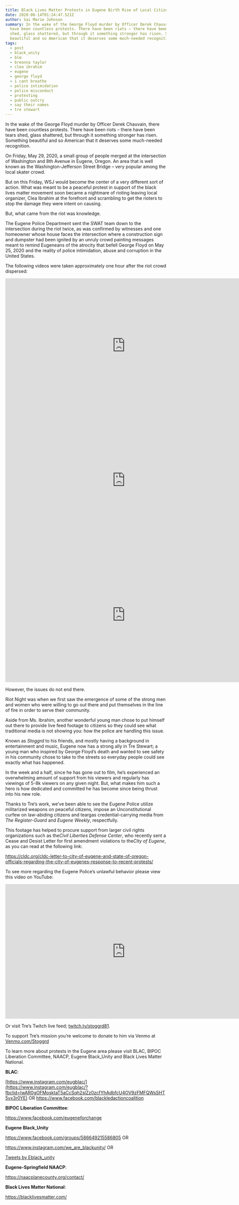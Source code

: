 ```yaml
---
title: Black Lives Matter Protests in Eugene Birth Rise of Local Citizen Journalists
date: 2020-06-14T01:24:47.521Z
author: Sai Marie Johnson
summary: In the wake of the George Floyd murder by Officer Derek Chauvain, there
  have been countless protests. There have been riots – there have been tears
  shed, glass shattered, but through it something stronger has risen. Something
  beautiful and so American that it deserves some much-needed recognition.
tags:
  - post
  - black_unity
  - blm
  - breonna taylor
  - clea ibrahim
  - eugene
  - george floyd
  - i cant breathe
  - police intimidation
  - police misconduct
  - protesting
  - public outcry
  - say their names
  - tre stewart
---
```

In the wake of the George Floyd murder by Officer Derek Chauvain, there have been countless protests. There have been riots – there have been tears shed, glass shattered, but through it something stronger has risen. Something beautiful and so American that it deserves some much-needed recognition.

On Friday, May 29, 2020, a small group of people merged at the intersection of Washington and 8th Avenue in Eugene, Oregon. An area that is well known as the Washington-Jefferson Street Bridge – very popular among the local skater crowd.

But on this Friday, WSJ would become the center of a very different sort of action. What was meant to be a peaceful protest in support of the black lives matter movement soon became a nightmare of rioting leaving local organizer, Clea Ibrahim at the forefront and scrambling to get the rioters to stop the damage they were intent on causing.[](<>)[](<>)[](<>)

But, what came from the riot was knowledge.

The Eugene Police Department sent the SWAT team down to the intersection during the riot twice, as was confirmed by witnesses and one homeowner whose house faces the intersection where a construction sign and dumpster had been ignited by an unruly crowd painting messages meant to remind Eugeneans of the atrocity that befell George Floyd on May 25, 2020 and the reality of police intimidation, abuse and corruption in the United States.

The following videos were taken approximately one hour after the riot crowd dispersed:

<iframe class="youtube-player" width="750" height="422" src="https://www.youtube.com/embed/UwZNEVI24TU?version=3&amp;rel=1&amp;fs=1&amp;autohide=2&amp;showsearch=0&amp;showinfo=1&amp;iv_load_policy=1&amp;wmode=transparent" allowfullscreen="true" style="border:0;"></iframe>

<iframe class="youtube-player" width="750" height="422" src="https://www.youtube.com/embed/dkd4OZTPkHw?version=3&amp;rel=1&amp;fs=1&amp;autohide=2&amp;showsearch=0&amp;showinfo=1&amp;iv_load_policy=1&amp;wmode=transparent" allowfullscreen="true" style="border:0;"></iframe>

<iframe class="youtube-player" width="750" height="422" src="https://www.youtube.com/embed/UyL6CLE2Lzw?version=3&amp;rel=1&amp;fs=1&amp;autohide=2&amp;showsearch=0&amp;showinfo=1&amp;iv_load_policy=1&amp;wmode=transparent" allowfullscreen="true" style="border:0;"></iframe>

However, the issues do not end there.

Riot Night was when we first saw the emergence of some of the strong men and women who were willing to go out there and put themselves in the line of fire in order to serve their community.

Aside from Ms. Ibrahim, another wonderful young man chose to put himself out there to provide live feed footage to citizens so they could see what traditional media is not showing you: how the police are handling this issue.

<!-- Clea image -->

Known as *Stoggrd* to his friends, and mostly having a background in entertainment and music, Eugene now has a strong ally in Tre Stewart; a young man who inspired by George Floyd’s death and wanted to see safety in his community chose to take to the streets so everyday people could see exactly what has happened.

In the week and a half, since he has gone out to film, he’s experienced an overwhelming amount of support from his viewers and regularly has viewings of 5-8k viewers on any given night. But, what makes him such a hero is how dedicated and committed he has become since being thrust into his new role.

<!-- Tre pics -->

Thanks to Tre’s work, we’ve been able to see the Eugene Police utilize militarized weapons on peaceful citizens, impose an Unconstitutional curfew on law-abiding citizens and teargas credential-carrying media from *The Register-Guard* and *Eugene Weekly*, respectfully.

This footage has helped to procure support from larger civil rights organizations such as the*Civil Liberties Defense Center*, who recently sent a Cease and Desist Letter for first amendment violations to the*City of Eugene*, as you can read at the following link:<!--StartFragment-->

<https://cldc.org/cldc-letter-to-city-of-eugene-and-state-of-oregon-officials-regarding-the-city-of-eugenes-response-to-recent-protests/>

To see more regarding the Eugene Police’s unlawful behavior please view this video on YouTube:

<iframe class="youtube-player" width="750" height="422" src="https://www.youtube.com/embed/O9VaCnnUeHI?version=3&amp;rel=1&amp;fs=1&amp;autohide=2&amp;showsearch=0&amp;showinfo=1&amp;iv_load_policy=1&amp;wmode=transparent" allowfullscreen="true" style="border:0;"></iframe>

Or visit Tre’s Twitch live feed; [twitch](http://stoggrd/)[.tv/stoggrd81](http://twitch.tv/Stoggrd81).

To support Tre’s mission you’re welcome to donate to him via Venmo at [Venmo.com/Stoggrd](http://venmo.com./stoggrd)

To learn more about protests in the Eugene area please visit BLAC, BIPOC Liberation Committee, NAACP, Eugene Black_Unity and Black Lives Matter National.

**BLAC**:

[https://www.instagram.com/eugblac/](https://www.instagram.com/eugblac/?fbclid=IwAR0gOFMosktaT5aCcSqh2slZz0zcfYhAdbfcU4OV9zFMFQWsSHT5vx3r0YE) OR <https://www.facebook.com/blackledactioncoalition>

**BIPOC Liberation Committee**:

<https://www.facebook.com/eugeneforchange>

**Eugene Black_Unity**

<https://www.facebook.com/groups/586649215586805> OR

<https://www.instagram.com/we_are_blackunity/> OR

<div class="embed-twitter"><a class="twitter-timeline" data-width="750" data-height="1000" data-dnt="true" href="<https://twitter.com/Eblack_unity?ref_src=twsrc%5Etfw>">Tweets by Eblack_unity</a><script async src="<https://platform.twitter.com/widgets.js>" charset="utf-8"></script></div>

**Eugene-Springfield NAACP**:

<https://naacplanecounty.org/contact/>

**Black Lives Matter National**:

<https://blacklivesmatter.com/>